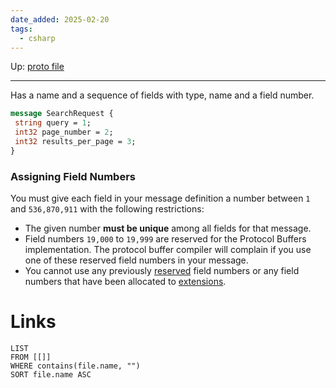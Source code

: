 ```yaml
---
date_added: 2025-02-20
tags:
  - csharp
---
```

Up: [proto file](proto%20file.md)
___
Has a name and a sequence of fields with type, name and a field number.
 
 ```proto
message SearchRequest {
  string query = 1;
  int32 page_number = 2;
  int32 results_per_page = 3;
}
```
### Assigning Field Numbers

You must give each field in your message definition a number between `1` and `536,870,911` with the following restrictions:

- The given number **must be unique** among all fields for that message.
- Field numbers `19,000` to `19,999` are reserved for the Protocol Buffers implementation. The protocol buffer compiler will complain if you use one of these reserved field numbers in your message.
- You cannot use any previously [reserved](https://protobuf.dev/programming-guides/proto3/#fieldreserved) field numbers or any field numbers that have been allocated to [extensions](https://protobuf.dev/programming-guides/proto2#extensions).
# Links
```dataview
LIST
FROM [[]]
WHERE contains(file.name, "")
SORT file.name ASC
```
